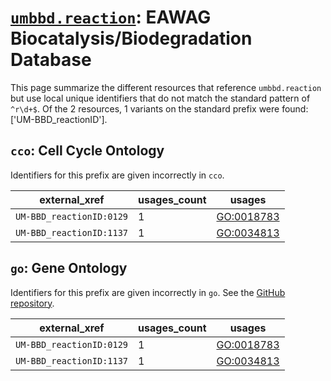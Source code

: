 # [`umbbd.reaction`](https://bioregistry.io/umbbd.reaction): EAWAG Biocatalysis/Biodegradation Database

This page summarize the different resources that reference `umbbd.reaction`
but use local unique identifiers that do not match the standard pattern of
`^r\d+$`. Of the 2 resources,
1 variants on the standard prefix were found: ['UM-BBD_reactionID'].

## `cco`: Cell Cycle Ontology

Identifiers for this prefix are given incorrectly in `cco`.

| external_xref            |   usages_count | usages                                                  |
|--------------------------|----------------|---------------------------------------------------------|
| `UM-BBD_reactionID:0129` |              1 | [GO:0018783](http://purl.obolibrary.org/obo/GO_0018783) |
| `UM-BBD_reactionID:1137` |              1 | [GO:0034813](http://purl.obolibrary.org/obo/GO_0034813) |

## `go`: Gene Ontology

Identifiers for this prefix are given incorrectly in `go`. See the [GitHub repository](https://github.com/geneontology/go-ontology).

| external_xref            |   usages_count | usages                                                  |
|--------------------------|----------------|---------------------------------------------------------|
| `UM-BBD_reactionID:0129` |              1 | [GO:0018783](http://purl.obolibrary.org/obo/GO_0018783) |
| `UM-BBD_reactionID:1137` |              1 | [GO:0034813](http://purl.obolibrary.org/obo/GO_0034813) |

